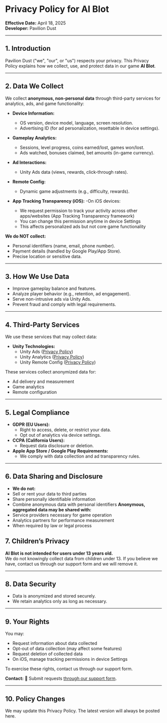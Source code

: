 # Privacy Policy for AI Blot

**Effective Date:** April 18, 2025  
**Developer:** Pavilion Dust

---

## 1. Introduction

Pavilion Dust ("we", "our", or "us") respects your privacy. This Privacy Policy explains how we collect, use, and protect data in our game **AI Blot**.

---

## 2. Data We Collect  
We collect **anonymous, non-personal data** through third-party services for analytics, ads, and game functionality:  

- **Device Information:**  
  - OS version, device model, language, screen resolution.  
  - Advertising ID (for ad personalization, resettable in device settings).  

- **Gameplay Analytics:**  
  - Sessions, level progress, coins earned/lost, games won/lost.  
  - Ads watched, bonuses claimed, bet amounts (in-game currency).  

- **Ad Interactions:**  
  - Unity Ads data (views, rewards, click-through rates).  

- **Remote Config:**  
  - Dynamic game adjustments (e.g., difficulty, rewards).
 
- **App Tracking Transparency (iOS):**
  -On iOS devices:
    - We request permission to track your activity across other apps/websites (App Tracking Transparency framework)
    - You can change this permission anytime in device Settings
    - This affects personalized ads but not core game functionality

**We do NOT collect:**  
- Personal identifiers (name, email, phone number).  
- Payment details (handled by Google Play/App Store).  
- Precise location or sensitive data.

---

## 3. How We Use Data  
- Improve gameplay balance and features.  
- Analyze player behavior (e.g., retention, ad engagement).  
- Serve non-intrusive ads via Unity Ads.  
- Prevent fraud and comply with legal requirements.  

---

## 4. Third-Party Services  
We use these services that may collect data:
- **Unity Technologies:**
  - Unity Ads ([Privacy Policy](https://unity3d.com/legal/privacy-policy))
  - Unity Analytics ([Privacy Policy](https://unity3d.com/legal/privacy-policy))
  - Unity Remote Config ([Privacy Policy](https://unity3d.com/legal/privacy-policy))

These services collect anonymized data for:
- Ad delivery and measurement
- Game analytics
- Remote configuration

---

## 5. Legal Compliance  
- **GDPR (EU Users):**  
  - Right to access, delete, or restrict your data.  
  - Opt out of analytics via device settings.  
- **CCPA (California Users):**  
  - Request data disclosure or deletion.  
- **Apple App Store / Google Play Requirements:**  
  - We comply with data collection and ad transparency rules.

---

## 6. Data Sharing and Disclosure
- **We do not:** 
- Sell or rent your data to third parties
- Share personally identifiable information
- Combine anonymous data with personal identifiers
**Anonymous, aggregated data may be shared with:**
- Service providers necessary for game operation
- Analytics partners for performance measurement
- When required by law or legal process

## 7. Children’s Privacy

**AI Blot is not intended for users under 13 years old.**  
We do not knowingly collect data from children under 13. If you believe we have, contact us through our support form and we will remove it.

---

## 8. Data Security  
- Data is anonymized and stored securely.  
- We retain analytics only as long as necessary.

---

## 9. Your Rights  
You may:
- Request information about data collected
- Opt-out of data collection (may affect some features)
- Request deletion of collected data
- On iOS, manage tracking permissions in device Settings

To exercise these rights, contact us through our support form.

**Contact:**
📨 Submit requests [through our support form](https://docs.google.com/forms/d/e/1FAIpQLSdCfKJDWPh0Cg2tpzJDS9006K2f0IJHAL264uDknIxABdLkIA/viewform?usp=sharing).

---

## 10. Policy Changes

We may update this Privacy Policy. The latest version will always be posted here.
